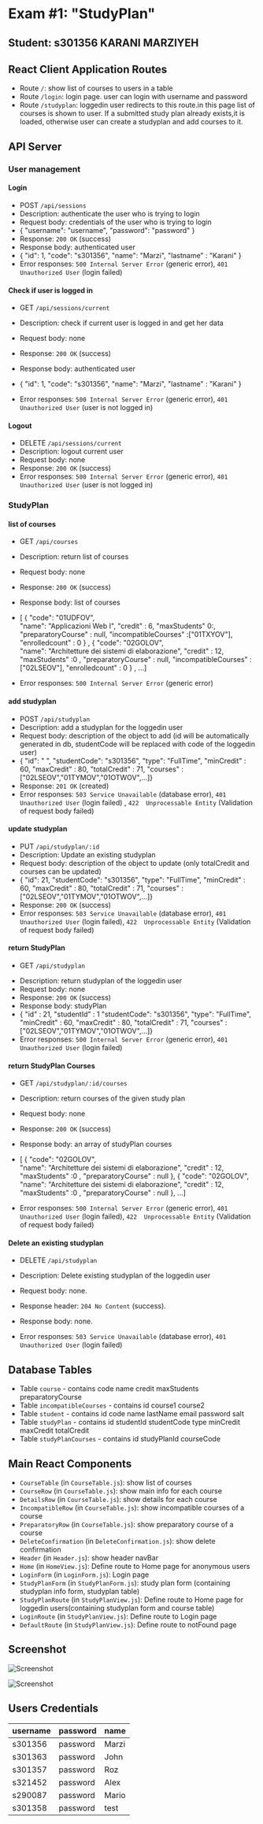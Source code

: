 # Exam #1: "StudyPlan"
## Student: s301356 KARANI MARZIYEH 

## React Client Application Routes

- Route `/`: show list of courses to users in a table
- Route `/login`: login page. user can login with username and password
- Route `/studyplan`: loggedin user redirects to this route.in this page list of courses is shown to user. If a submitted study plan already exists,it is loaded, otherwise user can create a studyplan and add courses to it.


## API Server

### User management

#### Login

* POST  `/api/sessions`
* Description: authenticate the user who is trying to login
* Request body: credentials of the user who is trying to login
* {
    "username": "username",
    "password": "password"
}
* Response: `200 OK` (success)
* Response body: authenticated user
* {
    "id": 1,
    "code": "s301356", 
    "name": "Marzi",
    "lastname" : "Karani"
}
* Error responses:  `500 Internal Server Error` (generic error), `401 Unauthorized User` (login failed)


#### Check if user is logged in

* GET `/api/sessions/current`
* Description: check if current user is logged in and get her data
* Request body: none
* Response: `200 OK` (success)
* Response body: authenticated user
* {
    "id": 1,
    "code": "s301356",
    "name": "Marzi",
    "lastname" : "Karani"
}

* Error responses:  `500 Internal Server Error` (generic error), `401 Unauthorized User` (user is not logged in)


#### Logout

* DELETE  `/api/sessions/current`
* Description: logout current user
* Request body: none
* Response: `200 OK` (success)
* Error responses:  `500 Internal Server Error` (generic error), `401 Unauthorized User` (user is not logged in)

### StudyPlan 

#### list of courses

* GET `/api/courses`
* Description: return list of courses
* Request body: none
* Response: `200 OK` (success)
* Response body: list of courses

* [
  {
    "code": "01UDFOV",  
    "name": "Applicazioni Web I",
    "credit" : 6,
    "maxStudents" 0:,
    "preparatoryCourse" : null,
    "incompatibleCourses" :["01TXYOV"],
    "enrolledcount" : 0
}
,
{
    "code": "02GOLOV",  
    "name": "Architetture dei sistemi di elaborazione",
    "credit" : 12,
    "maxStudents" :0 ,
    "preparatoryCourse" : null,
    "incompatibleCourses" :["02LSEOV"],
    "enrolledcount" : 0
}
, ...]
* Error responses:  `500 Internal Server Error` (generic error)

#### add studyplan

* POST  `/api/studyplan`
* Description: add a studyplan for the loggedin user 
* Request body: description of the object to add (id will be automatically generated in db, studentCode will be replaced with code of the loggedin user)
* {
    "id": " ",
    "studentCode": "s301356",
    "type": "FullTime",
    "minCredit" : 60,
    "maxCredit" : 80,
    "totalCredit" : 71,
    "courses" : ["02LSEOV","01TYMOV","01OTWOV",...]}
* Response: `201 OK` (created)
* Error responses:   `503 Service Unavailable` (database error), `401 Unauthorized User` (login failed) ,
`422  Unprocessable Entity` (Validation of request body failed)

#### update studyplan

* PUT  `/api/studyplan/:id`
* Description: Update an existing studyplan 
* Request body: description of the object to update (only totalCredit and courses can be updated)
* {
    "id": 21,
    "studentCode": "s301356",
    "type": "FullTime",
    "minCredit" : 60,
    "maxCredit" : 80,
    "totalCredit" : 71,
    "courses" : ["02LSEOV","01TYMOV","01OTWOV",...]}
* Response: `200 OK` (success)
* Error responses:   `503 Service Unavailable` (database error), `401 Unauthorized User` (login failed),
`422  Unprocessable Entity` (Validation of request body failed)

#### return StudyPlan

- GET `/api/studyplan`
* Description: return studyplan of the loggedin user
* Request body: none
* Response: `200 OK` (success)
* Response body: studyPlan
* {
    "id" : 21,
    "studentId" : 1
    "studentCode": "s301356",
    "type": "FullTime",
    "minCredit" : 60,
    "maxCredit" : 80,
    "totalCredit" : 71,
    "courses" : ["02LSEOV","01TYMOV","01OTWOV",...]}
* Error responses:  `500 Internal Server Error` (generic error), `401 Unauthorized User` (login failed)


#### return StudyPlan Courses

- GET `/api/studyplan/:id/courses`
* Description: return courses of the given study plan
* Request body: none
* Response: `200 OK` (success)
* Response body: an array of studyPlan courses

* [
  {
    "code": "02GOLOV",  
    "name": "Architetture dei sistemi di elaborazione",
    "credit" : 12,
    "maxStudents" :0 ,
    "preparatoryCourse" : null
  },
  {
    "code": "02GOLOV",  
    "name": "Architetture dei sistemi di elaborazione",
    "credit" : 12,
    "maxStudents" :0 ,
    "preparatoryCourse" : null
  },
  ...]

* Error responses:  `500 Internal Server Error` (generic error), `401 Unauthorized User` (login failed),
`422  Unprocessable Entity` (Validation of request body failed)


#### Delete an existing studyplan

* DELETE `/api/studyplan`
* Description: Delete existing studyplan of the loggedin user
* Request body: none.
* Response header:  `204 No Content` (success).
* Response body: none.

* Error responses:  `503 Service Unavailable` (database error), `401 Unauthorized User` (login failed)


## Database Tables

- Table `course` - contains code name credit maxStudents preparatoryCourse
- Table `incompatibleCourses` - contains id course1 course2
- Table `student` - contains id code name lastName email password salt
- Table `studyPlan` - contains id studentId studentCode type minCredit maxCredit totalCredit
- Table `studyPlanCourses` - contains id studyPlanId courseCode

## Main React Components

- `CourseTable` (in `CourseTable.js`): show list of courses
- `CourseRow` (in `CourseTable.js`): show main info for each course
- `DetailsRow` (in `CourseTable.js`): show details for each course
- `IncompatibleRow` (in `CourseTable.js`): show incompatible courses of a course
- `PreparatoryRow` (in `CourseTable.js`): show preparatory course of a course
- `DeleteConfirmation` (in `DeleteConfirmation.js`): show delete confirmation
- `Header` (in `Header.js`): show header navBar
- `Home` (in `HomeView.js`): Define route to Home page for anonymous users
- `LoginForm` (in `LoginForm.js`): Login page
- `StudyPlanForm` (in `StudyPlanForm.js`): study plan form (containing studyplan info form, studyplan table)
- `StudyPlanRoute` (in `StudyPlanView.js`): Define route to Home page for loggedin users(containing studyplan form and course table)
- `LoginRoute` (in `StudyPlanView.js`): Define route to Login page
- `DefaultRoute` (in `StudyPlanView.js`): Define route to notFound page


## Screenshot

![Screenshot](./img/topOfLoggedinPage.png)

![Screenshot](./img/bottomOfLoggedinPage.png)

## Users Credentials

| username | password | name |
|-------|----------|------|
| s301356 | password | Marzi |
| s301363 | password | John |
| s301357 | password | Roz |
| s321452 | password | Alex |
| s290087 | password | Mario |
| s301358 | password | test |

